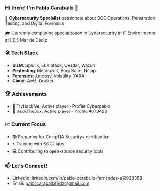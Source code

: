 ### Hi there! I'm Pablo Caraballo 👋

🔐 **Cybersecurity Specialist** passionate about SOC Operations, Penetration Testing, and Digital Forensics

🎓 Currently completing specialization in Cybersecurity in IT Environments at I.E.S Mar de Cádiz

### 🛠️ Tech Stack
- **SIEM**: Splunk, ELK Stack, QRadar, Wazuh
- **Pentesting**: Metasploit, Burp Suite, Nmap
- **Forensics**: Autopsy, Volatility, YARA
- **Cloud**: AWS, Docker

### 🏆 Achievements
- 🥇 TryHackMe: Active player - Profile Cyberpablo
- 🎯 HackTheBox: Active player - Profile #673429

### 📈 Current Focus
- 📚 Preparing for CompTIA Security+ certification
- ⚡ Training with SOCś labs
- 💻 Contributing to open-source security tools

### 📫 Let's Connect!
- LinkedIn: linkedin.com/in/pablo-caraballo-fernández-a12938358
- Email: pablocaraballofndz@gmail.com

